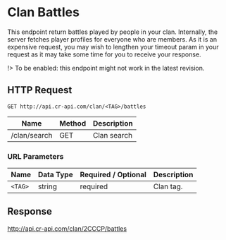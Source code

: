 # Clan Battles

This endpoint return battles played by people in your clan. Internally, the server fetches player profiles for everyone who are members. As it is an expensive request, you may wish to lengthen your timeout param in your request as it may take some time for you to receive your response.

!> To be enabled: this endpoint might not work in the latest revision.

## HTTP Request

`GET http://api.cr-api.com/clan/<TAG>/battles`

Name | Method | Description
--- | --- | ---
/clan/search | GET | Clan search

### URL Parameters

Name | Data Type | Required / Optional | Description
--- | --- | --- | ---
`<TAG>` | string | required | Clan tag.



## Response

http://api.cr-api.com/clan/2CCCP/battles
